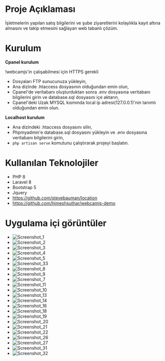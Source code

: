 # Proje Açıklaması

İşletmelerin yapılan satış bilgilerini ve şube ziyaretlerini kolaylıkla kayıt altına almasını ve takip etmesini sağlayan web tabanlı çözüm.

# Kurulum
**Cpanel kurulum**

!webcamjs'in çalışabilmesi için HTTPS gerekli
- Dosyaları FTP sunucunuza yükleyin,
- Ana dizinde .htaccess dosyasının olduğundan emin olun,
- Cpanel'de veritabanı oluşturduktan sonra .env dosyasına veritabanı bilgilerini girin ve database.sql dosyasını içe aktarın,
- Cpanel'deki Uzak MYSQL kısmında local ip adresi(127.0.0.1)'nin tanımlı olduğundan emin olun.

**Localhost kurulum**
- Ana dizindeki .htaccess dosyasını silin,
- Phpmyadmin'e database.sql dosyasını yükleyin ve .env dosyasına veritabanı bilgilerini girin,
- ```php artisan serve``` komutunu çalıştırarak projeyi başlatın.

# Kullanılan Teknolojiler
- PHP 8
- Laravel 8
- Bootstrap 5
- Jquery
- https://github.com/stevebauman/location
- https://github.com/himeshsuthar/webcamjs-demo


# Uygulama içi görüntüler
- ![Screenshot_1](https://user-images.githubusercontent.com/67654900/118382945-8a374580-b602-11eb-8347-b2f2d5951761.png)
- ![Screenshot_2](https://user-images.githubusercontent.com/67654900/118382964-a20ec980-b602-11eb-936d-b95c2e07c3c0.png)
- ![Screenshot_3](https://user-images.githubusercontent.com/67654900/118382976-afc44f00-b602-11eb-878f-2a446c1c15b9.png)
- ![Screenshot_4](https://user-images.githubusercontent.com/67654900/118382983-beab0180-b602-11eb-9a78-0ccfcab7501c.png)
- ![Screenshot_5](https://user-images.githubusercontent.com/67654900/118382997-da160c80-b602-11eb-89a0-6659ca58c79b.png)
- ![Screenshot_33](https://user-images.githubusercontent.com/67654900/118383017-003bac80-b603-11eb-9004-cfd951b64d45.png)
- ![Screenshot_8](https://user-images.githubusercontent.com/67654900/118383028-1fd2d500-b603-11eb-8723-9bd17a030c70.png)
- ![Screenshot_9](https://user-images.githubusercontent.com/67654900/118383038-311be180-b603-11eb-9720-65bb4c0a5954.png)
- ![Screenshot_7](https://user-images.githubusercontent.com/67654900/118383049-41cc5780-b603-11eb-8889-381bc3727686.png)
- ![Screenshot_11](https://user-images.githubusercontent.com/67654900/118383061-61638000-b603-11eb-9ddf-de5bfd621125.png)
- ![Screenshot_10](https://user-images.githubusercontent.com/67654900/118383070-73452300-b603-11eb-9b4e-093940f1e5d6.png)
- ![Screenshot_13](https://user-images.githubusercontent.com/67654900/118383081-8b1ca700-b603-11eb-89d1-a53e64c6cae7.png)
- ![Screenshot_14](https://user-images.githubusercontent.com/67654900/118383092-a25b9480-b603-11eb-8270-ffaad98f2c61.png)
- ![Screenshot_16](https://user-images.githubusercontent.com/67654900/118383106-c4edad80-b603-11eb-8505-4a6aa225f3ca.png)
- ![Screenshot_18](https://user-images.githubusercontent.com/67654900/118383119-e0f14f00-b603-11eb-9306-020114c57958.png)
- ![Screenshot_19](https://user-images.githubusercontent.com/67654900/118383135-f5354c00-b603-11eb-953a-fe990f55f3cb.png)
- ![Screenshot_20](https://user-images.githubusercontent.com/67654900/118383147-10a05700-b604-11eb-8dbc-045f10b8212c.png)
- ![Screenshot_21](https://user-images.githubusercontent.com/67654900/118383158-24e45400-b604-11eb-8ca8-556d61e7b5cc.png)
- ![Screenshot_22](https://user-images.githubusercontent.com/67654900/118383173-45141300-b604-11eb-98b1-1efe516f86a0.png)
- ![Screenshot_26](https://user-images.githubusercontent.com/67654900/118383185-5d842d80-b604-11eb-9892-89ea95711d9d.png)
- ![Screenshot_27](https://user-images.githubusercontent.com/67654900/118383198-6d9c0d00-b604-11eb-9ef1-6b8fcd69b198.png)
- ![Screenshot_31](https://user-images.githubusercontent.com/67654900/118383214-8b697200-b604-11eb-8771-e82a5ca342c7.png)
- ![Screenshot_32](https://user-images.githubusercontent.com/67654900/118383228-9de3ab80-b604-11eb-9bf1-a5527ebfa58e.png)
